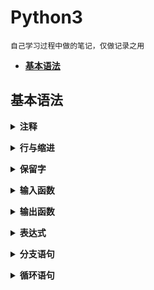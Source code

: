 # **Python3**
    自己学习过程中做的笔记，仅做记录之用


  - [**基本语法**](#基本语法)

## **基本语法**


<b><details><summary>注释</summary></b>

- 单行注释以 ` # ` 开头

```python
# Here are the comments
```

- 多行注释以 ` ''' ` 或 `""""` 开头和结尾,但首尾使用的应该相同

```python
'''
This is a mulyiline comment
used in Python
'''

"""
This is a mulyiline comment
used in Python
"""

```

</details>


<b><details><summary>行与缩进</summary></b>

- 空行，函数之间或类的方法之间用空行分隔，表示一段新的代码的开始。类和函数入口之间也用一行空行分隔，以突出函数入口的开始。

- 缩进，python使用缩进来表示代码块, 缩进的空格数是可变的, 但是同一个代码块的语句必须包含相同的缩进空格数

```python
if True :
    print("True")
else :
    print("False")
```
- 多行语句，python中如果一行语句过长，可以用反斜杠(\)实现多行语句，在 '()' `[]` '{}'中的多行语句，不需要反斜杠(\)
```python
print(" hello \
        world \
        !")
```

</details>

<b><details><summary>保留字</summary></b>
- Python 的标准库提供了一个 keyword 模块，可以输出当前版本的所有关键字
```python
import keyword
keyword.kwlist

# 结果
['False', 'None', 'True', 'and', 'as', 'assert', 'async',
'await', 'break', 'class', 'continue', 'def', 'del', 'elif',
'else', 'except', 'finally', 'for', 'from', 'global', 'if',
'import', 'in', 'is', 'lambda', 'nonlocal', 'not', 'or',
'pass', 'raise', 'return', 'try', 'while', 'with', 'yield']
```

</details>

<b><details><summary>输入函数</summary></b>

- input() 函数从控制台获得用户输入,获取的用户输入以字符串形式保存在<变量>中

```python
# <变量> = input (<提示性文字>)
val  = input("please input")
```

</details>

<b><details><summary>输出函数</summary></b>

- print() 用来输出字符信息，或以字符串形式输出变量
- print() 用 `%` 选择需要输出的变量

```python
a = 5.2
print("a = %.2f"%a)
```

</details>

<b><details><summary>表达式</summary></b>
- 字符串操作
    - 操作符 + 可以实现两个字符串的连接操作
    - 字符串可理解为字节序列,若长度为L,第一个字节索引为0或-L，最后一个字节索引为L-1或-1
    - 以区间形式获得字符串的子串，左闭右开
    ```python
    tIndex = "python"
    tIndex[4]
    #   'o'
    tIndex[-4]
    #   't'
    tIndex[1:-2]
    #   'yth'
    ```

- 赋值操作
    - 普通赋值操作
    ```python
    f = 1
    ```

    - 同步赋值操作
    <变量1>,...,<变量N> = <表达式1>,...<表达式N>
    ```python
    # 交换两个数 x 和 y 的值
    # 普通         同步
    t = x    |
    x = y    |  x,y = y,x
    y = t    |

    ```

</details>

<b><details><summary>分支语句</summary></b>
```python
if <条件1成立> :
    <表达式1>
elif <条件2成立> :
    <表达式2>
......
else :
    <表达式N>
```

</details>

<b><details><summary>循环语句</summary></b>

```python
# for i in range (<计数值>) :
#    <表达式>

# 输出10个hello
for i in range (10) :
    print("hello")
```
</details>